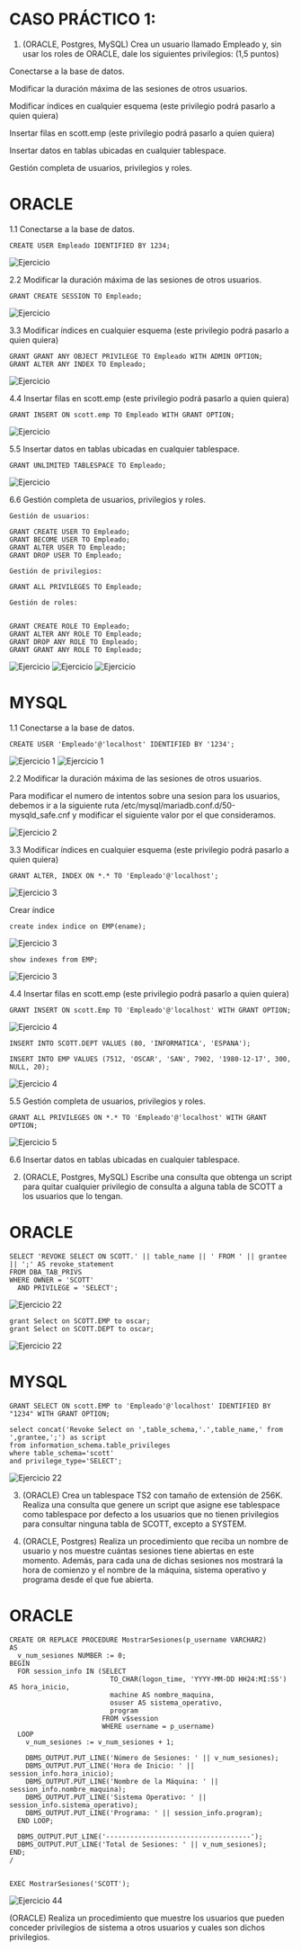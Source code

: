 # CASO PRÁCTICO 1:

1. (ORACLE, Postgres, MySQL) Crea un usuario llamado Empleado y, sin usar los roles de ORACLE, dale los siguientes privilegios: (1,5 puntos)

Conectarse a la base de datos.

Modificar la duración máxima de las sesiones de otros usuarios.

Modificar índices en cualquier esquema (este privilegio podrá pasarlo a quien quiera)

Insertar filas en scott.emp (este privilegio podrá pasarlo a quien quiera)

Insertar datos en tablas ubicadas en cualquier tablespace.

Gestión completa de usuarios, privilegios y roles.

# ORACLE


1.1 Conectarse a la base de datos.

```
CREATE USER Empleado IDENTIFIED BY 1234;
```
![Ejercicio](111.png)


2.2 Modificar la duración máxima de las sesiones de otros usuarios.

```
GRANT CREATE SESSION TO Empleado;
```
![Ejercicio](1111.png)

3.3 Modificar índices en cualquier esquema (este privilegio podrá pasarlo a quien quiera)

```
GRANT GRANT ANY OBJECT PRIVILEGE TO Empleado WITH ADMIN OPTION;
GRANT ALTER ANY INDEX TO Empleado;
```
![Ejercicio ](11111.png)

4.4 Insertar filas en scott.emp (este privilegio podrá pasarlo a quien quiera)

```
GRANT INSERT ON scott.emp TO Empleado WITH GRANT OPTION;
```
![Ejercicio](111111.png)


5.5 Insertar datos en tablas ubicadas en cualquier tablespace.

```
GRANT UNLIMITED TABLESPACE TO Empleado;
```
![Ejercicio](77.png)


6.6 Gestión completa de usuarios, privilegios y roles.

```
Gestión de usuarios:
 
GRANT CREATE USER TO Empleado;
GRANT BECOME USER TO Empleado;
GRANT ALTER USER TO Empleado;
GRANT DROP USER TO Empleado;

Gestión de privilegios: 

GRANT ALL PRIVILEGES TO Empleado;

Gestión de roles:

 
GRANT CREATE ROLE TO Empleado;
GRANT ALTER ANY ROLE TO Empleado;
GRANT DROP ANY ROLE TO Empleado;
GRANT GRANT ANY ROLE TO Empleado;

```
![Ejercicio](100.png)
![Ejercicio](110.png)
![Ejercicio](112.png)




# MYSQL

1.1 Conectarse a la base de datos.

```
CREATE USER 'Empleado'@'localhost' IDENTIFIED BY '1234';
```
![Ejercicio 1](1.png)
![Ejercicio 1](11.png)


2.2 Modificar la duración máxima de las sesiones de otros usuarios.

Para modificar el numero de intentos sobre una sesion para los usuarios, debemos ir a la siguiente ruta /etc/mysql/mariadb.conf.d/50-mysqld_safe.cnf y modificar el siguiente valor por el que consideramos.

![Ejercicio 2](2.png)

3.3 Modificar índices en cualquier esquema (este privilegio podrá pasarlo a quien quiera)


```
GRANT ALTER, INDEX ON *.* TO 'Empleado'@'localhost';

```
![Ejercicio 3](3.png)


Crear índice

```
create index indice on EMP(ename);
```

![Ejercicio 3](33.png)


```
show indexes from EMP;
```
![Ejercicio 3](333.png)


4.4 Insertar filas en scott.emp (este privilegio podrá pasarlo a quien quiera)

```
GRANT INSERT ON scott.Emp TO 'Empleado'@'localhost' WITH GRANT OPTION;
```

![Ejercicio 4](4.png)

```
INSERT INTO SCOTT.DEPT VALUES (80, 'INFORMATICA', 'ESPANA');

INSERT INTO EMP VALUES (7512, 'OSCAR', 'SAN', 7902, '1980-12-17', 300, NULL, 20);
```

![Ejercicio 4](44.png)

5.5 Gestión completa de usuarios, privilegios y roles.

```
GRANT ALL PRIVILEGES ON *.* TO 'Empleado'@'localhost' WITH GRANT OPTION;
```

![Ejercicio 5](5.png)

6.6 Insertar datos en tablas ubicadas en cualquier tablespace.


2. (ORACLE, Postgres, MySQL) Escribe una consulta que obtenga un script para quitar cualquier privilegio de consulta a alguna tabla de SCOTT a los usuarios que lo tengan.

# ORACLE
```
SELECT 'REVOKE SELECT ON SCOTT.' || table_name || ' FROM ' || grantee || ';' AS revoke_statement
FROM DBA_TAB_PRIVS
WHERE OWNER = 'SCOTT'
  AND PRIVILEGE = 'SELECT';
```

![Ejercicio 22](8.png)

```
grant Select on SCOTT.EMP to oscar;
grant Select on SCOTT.DEPT to oscar;
```

![Ejercicio 22](88.png)



# MYSQL

```
GRANT SELECT ON scott.EMP to 'Empleado'@'localhost' IDENTIFIED BY "1234" WITH GRANT OPTION;

select concat('Revoke Select on ',table_schema,'.',table_name,' from ',grantee,';') as script
from information_schema.table_privileges
where table_schema='scott'
and privilege_type='SELECT';
```

![Ejercicio 22](7.png)


3. (ORACLE) Crea un tablespace TS2 con tamaño de extensión de 256K. Realiza una consulta que genere un script que asigne ese tablespace como tablespace por defecto a los usuarios que no tienen privilegios para consultar ninguna tabla de SCOTT, excepto a SYSTEM.

4. (ORACLE, Postgres) Realiza un procedimiento que reciba un nombre de usuario y nos muestre cuántas sesiones tiene abiertas en este momento. Además, para cada una de dichas sesiones nos mostrará la hora de comienzo y el nombre de la máquina, sistema operativo y programa desde el que fue abierta.

# ORACLE

```
CREATE OR REPLACE PROCEDURE MostrarSesiones(p_username VARCHAR2)
AS
  v_num_sesiones NUMBER := 0;
BEGIN
  FOR session_info IN (SELECT
                         TO_CHAR(logon_time, 'YYYY-MM-DD HH24:MI:SS') AS hora_inicio,
                         machine AS nombre_maquina,
                         osuser AS sistema_operativo,
                         program
                       FROM v$session
                       WHERE username = p_username)
  LOOP
    v_num_sesiones := v_num_sesiones + 1;

    DBMS_OUTPUT.PUT_LINE('Número de Sesiones: ' || v_num_sesiones);
    DBMS_OUTPUT.PUT_LINE('Hora de Inicio: ' || session_info.hora_inicio);
    DBMS_OUTPUT.PUT_LINE('Nombre de la Máquina: ' || session_info.nombre_maquina);
    DBMS_OUTPUT.PUT_LINE('Sistema Operativo: ' || session_info.sistema_operativo);
    DBMS_OUTPUT.PUT_LINE('Programa: ' || session_info.program);
  END LOOP;

  DBMS_OUTPUT.PUT_LINE('------------------------------------');
  DBMS_OUTPUT.PUT_LINE('Total de Sesiones: ' || v_num_sesiones);
END;
/


EXEC MostrarSesiones('SCOTT');
```
![Ejercicio 44](444.png)



(ORACLE) Realiza un procedimiento que muestre los usuarios que pueden conceder privilegios de sistema a otros usuarios y cuales son dichos privilegios.
